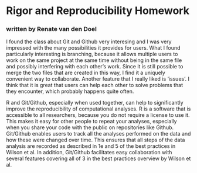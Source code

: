 # Rigor and Reproducibility Homework
### written by Renate van den Doel

I found the class about Git and Github very interesing and I was very impressed with the many possibilities it provides for users. What I found particularly interesting is branching, because it allows multiple users to work on the same project at the same time without being in the same file and possibly interfering with each other’s work. Since it is still possible to merge the two files that are created in this way, I find it a uniquely convenient way to collaborate. Another feature that I really liked is ‘issues’. I think that it is great that users can help each other to solve problems that they encounter, which probably happens quite often.

R and Git/Github, especially when used together, can help to significantly improve the reproducibility of computational analyses. R is a software that is accessible to all researchers, because you do not require a license to use it. This makes it easy for other people to repeat your analyses, especially when you share your code with the public on repositories like Github.
Git/Github enables users to track all the analyses performed on the data and how these were changed over time. This ensures that all steps of the data analysis are recorded as described in 1e and 5 of the best practices in Wilson et al. In addition, Git/Github facilitates easy collaboration with several features covering all of 3 in the best practices overview by Wilson et al.